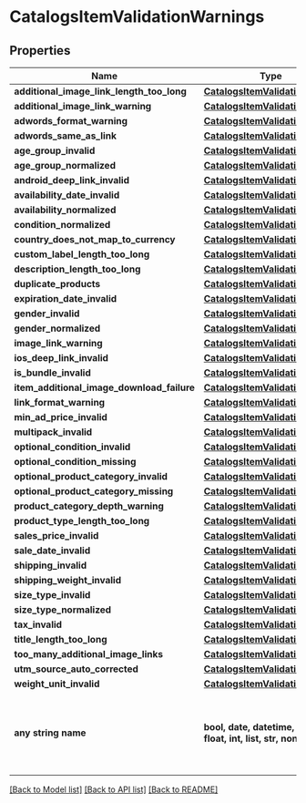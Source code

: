 # CatalogsItemValidationWarnings


## Properties
Name | Type | Description | Notes
------------ | ------------- | ------------- | -------------
**additional_image_link_length_too_long** | [**CatalogsItemValidationDetails**](CatalogsItemValidationDetails.md) |  | [optional] 
**additional_image_link_warning** | [**CatalogsItemValidationDetails**](CatalogsItemValidationDetails.md) |  | [optional] 
**adwords_format_warning** | [**CatalogsItemValidationDetails**](CatalogsItemValidationDetails.md) |  | [optional] 
**adwords_same_as_link** | [**CatalogsItemValidationDetails**](CatalogsItemValidationDetails.md) |  | [optional] 
**age_group_invalid** | [**CatalogsItemValidationDetails**](CatalogsItemValidationDetails.md) |  | [optional] 
**age_group_normalized** | [**CatalogsItemValidationDetails**](CatalogsItemValidationDetails.md) |  | [optional] 
**android_deep_link_invalid** | [**CatalogsItemValidationDetails**](CatalogsItemValidationDetails.md) |  | [optional] 
**availability_date_invalid** | [**CatalogsItemValidationDetails**](CatalogsItemValidationDetails.md) |  | [optional] 
**availability_normalized** | [**CatalogsItemValidationDetails**](CatalogsItemValidationDetails.md) |  | [optional] 
**condition_normalized** | [**CatalogsItemValidationDetails**](CatalogsItemValidationDetails.md) |  | [optional] 
**country_does_not_map_to_currency** | [**CatalogsItemValidationDetails**](CatalogsItemValidationDetails.md) |  | [optional] 
**custom_label_length_too_long** | [**CatalogsItemValidationDetails**](CatalogsItemValidationDetails.md) |  | [optional] 
**description_length_too_long** | [**CatalogsItemValidationDetails**](CatalogsItemValidationDetails.md) |  | [optional] 
**duplicate_products** | [**CatalogsItemValidationDetails**](CatalogsItemValidationDetails.md) |  | [optional] 
**expiration_date_invalid** | [**CatalogsItemValidationDetails**](CatalogsItemValidationDetails.md) |  | [optional] 
**gender_invalid** | [**CatalogsItemValidationDetails**](CatalogsItemValidationDetails.md) |  | [optional] 
**gender_normalized** | [**CatalogsItemValidationDetails**](CatalogsItemValidationDetails.md) |  | [optional] 
**image_link_warning** | [**CatalogsItemValidationDetails**](CatalogsItemValidationDetails.md) |  | [optional] 
**ios_deep_link_invalid** | [**CatalogsItemValidationDetails**](CatalogsItemValidationDetails.md) |  | [optional] 
**is_bundle_invalid** | [**CatalogsItemValidationDetails**](CatalogsItemValidationDetails.md) |  | [optional] 
**item_additional_image_download_failure** | [**CatalogsItemValidationDetails**](CatalogsItemValidationDetails.md) |  | [optional] 
**link_format_warning** | [**CatalogsItemValidationDetails**](CatalogsItemValidationDetails.md) |  | [optional] 
**min_ad_price_invalid** | [**CatalogsItemValidationDetails**](CatalogsItemValidationDetails.md) |  | [optional] 
**multipack_invalid** | [**CatalogsItemValidationDetails**](CatalogsItemValidationDetails.md) |  | [optional] 
**optional_condition_invalid** | [**CatalogsItemValidationDetails**](CatalogsItemValidationDetails.md) |  | [optional] 
**optional_condition_missing** | [**CatalogsItemValidationDetails**](CatalogsItemValidationDetails.md) |  | [optional] 
**optional_product_category_invalid** | [**CatalogsItemValidationDetails**](CatalogsItemValidationDetails.md) |  | [optional] 
**optional_product_category_missing** | [**CatalogsItemValidationDetails**](CatalogsItemValidationDetails.md) |  | [optional] 
**product_category_depth_warning** | [**CatalogsItemValidationDetails**](CatalogsItemValidationDetails.md) |  | [optional] 
**product_type_length_too_long** | [**CatalogsItemValidationDetails**](CatalogsItemValidationDetails.md) |  | [optional] 
**sales_price_invalid** | [**CatalogsItemValidationDetails**](CatalogsItemValidationDetails.md) |  | [optional] 
**sale_date_invalid** | [**CatalogsItemValidationDetails**](CatalogsItemValidationDetails.md) |  | [optional] 
**shipping_invalid** | [**CatalogsItemValidationDetails**](CatalogsItemValidationDetails.md) |  | [optional] 
**shipping_weight_invalid** | [**CatalogsItemValidationDetails**](CatalogsItemValidationDetails.md) |  | [optional] 
**size_type_invalid** | [**CatalogsItemValidationDetails**](CatalogsItemValidationDetails.md) |  | [optional] 
**size_type_normalized** | [**CatalogsItemValidationDetails**](CatalogsItemValidationDetails.md) |  | [optional] 
**tax_invalid** | [**CatalogsItemValidationDetails**](CatalogsItemValidationDetails.md) |  | [optional] 
**title_length_too_long** | [**CatalogsItemValidationDetails**](CatalogsItemValidationDetails.md) |  | [optional] 
**too_many_additional_image_links** | [**CatalogsItemValidationDetails**](CatalogsItemValidationDetails.md) |  | [optional] 
**utm_source_auto_corrected** | [**CatalogsItemValidationDetails**](CatalogsItemValidationDetails.md) |  | [optional] 
**weight_unit_invalid** | [**CatalogsItemValidationDetails**](CatalogsItemValidationDetails.md) |  | [optional] 
**any string name** | **bool, date, datetime, dict, float, int, list, str, none_type** | any string name can be used but the value must be the correct type | [optional]

[[Back to Model list]](../README.md#documentation-for-models) [[Back to API list]](../README.md#documentation-for-api-endpoints) [[Back to README]](../README.md)


